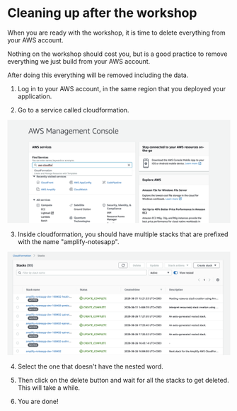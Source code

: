 # Cleaning up after the workshop

When you are ready with the workshop, it is time to delete everything from your AWS account.

Nothing on the workshop should cost you, but is a good practice to remove everything we just build from your AWS account.

After doing this everything will be removed including the data.

1. Log in to your AWS account, in the same region that you deployed your application.

2. Go to a service called cloudformation.

<img src="../images/going-cloudformation.png"
     alt="Opening cloudformation" />

3. Inside cloudformation, you should have multiple stacks that are prefixed with the name "amplify-notesapp".

<img src="../images/cloudformation-stacks.png"
     alt="Cloudformation stacks" />

4. Select the one that doesn't have the nested word.

5. Then click on the delete button and wait for all the stacks to get deleted. This will take a while.

6. You are done!
